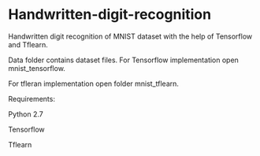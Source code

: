 # Handwritten-digit-recognition
Handwritten digit recognition of MNIST dataset with the help of Tensorflow and Tflearn.


Data folder contains dataset files. For Tensorflow implementation open mnist_tensorflow. 

For tfleran implementation open folder mnist_tflearn.

Requirements:


Python 2.7


Tensorflow


Tflearn



